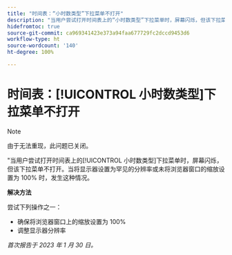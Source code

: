 ```yaml
---
title: "时间表：“小时数类型”下拉菜单不打开"
description: "当用户尝试打开时间表上的“小时数类型”下拉菜单时，屏幕闪烁，但该下拉菜单不打开。当将显示器设置为罕见的分辨率或未将浏览器窗口的缩放设置为 100% 时，发生这种情况。"
hidefromtoc: true
source-git-commit: ca969341423e373a94faa677729fc2dccd9453d6
workflow-type: ht
source-wordcount: '140'
ht-degree: 100%

---
```



# 时间表：[!UICONTROL 小时数类型]下拉菜单不打开

>[!NOTE]
>
>由于无法重现，此问题已关闭。

&quot;当用户尝试打开时间表上的[!UICONTROL 小时数类型]下拉菜单时，屏幕闪烁，但该下拉菜单不打开。当将显示器设置为罕见的分辨率或未将浏览器窗口的缩放设置为 100% 时，发生这种情况。

**解决方法**

尝试下列操作之一：

* 确保将浏览器窗口上的缩放设置为 100%
* 调整显示器分辨率

_首次报告于 2023 年 1 月 30 日。_

